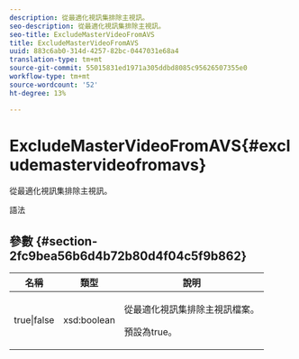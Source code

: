 ```yaml
---
description: 從最適化視訊集排除主視訊。
seo-description: 從最適化視訊集排除主視訊。
seo-title: ExcludeMasterVideoFromAVS
title: ExcludeMasterVideoFromAVS
uuid: 883c6ab0-314d-4257-82bc-0447031e68a4
translation-type: tm+mt
source-git-commit: 55015831ed1971a305ddbd8085c95626507355e0
workflow-type: tm+mt
source-wordcount: '52'
ht-degree: 13%

---
```



# ExcludeMasterVideoFromAVS{#excludemastervideofromavs}

從最適化視訊集排除主視訊。

語法

## 參數 {#section-2fc9bea56b6d4b72b80d4f04c5f9b862}

<table id="table_04100BB8ABD84EF68B0A7CE3AD946414"> 
 <thead> 
  <tr> 
   <th colname="col1" class="entry"> 名稱 </th> 
   <th colname="col2" class="entry"> 類型 </th> 
   <th colname="col3" class="entry"> 說明 </th> 
  </tr> 
 </thead>
 <tbody> 
  <tr> 
   <td colname="col1"> <span class="codeph"> true|false</span> </td> 
   <td colname="col2"> <span class="codeph"> xsd:boolean</span> </td> 
   <td colname="col3"> <p>從最適化視訊集排除主視訊檔案。 </p> <p>預設為true。 </p> </td> 
  </tr> 
 </tbody> 
</table>

